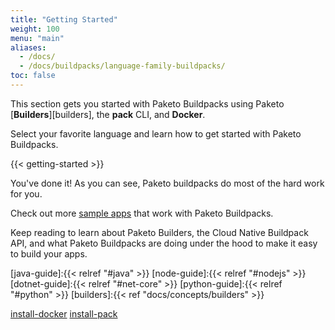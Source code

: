 ```yaml
---
title: "Getting Started"
weight: 100
menu: "main"
aliases:
  - /docs/
  - /docs/buildpacks/language-family-buildpacks/
toc: false
---
```


This section gets you started with Paketo Buildpacks using Paketo [**Builders**][builders], the **pack** CLI, and **Docker**.

Select your favorite language and learn how to get started with Paketo Buildpacks.

{{< getting-started >}}

You've done it! As you can see, Paketo buildpacks do most of the hard work for you.

Check out more [sample apps](https://github.com/paketo-buildpacks/samples) that work with Paketo Buildpacks.

Keep reading to learn about Paketo Builders, the Cloud Native Buildpack API, and what Paketo Buildpacks are doing under the hood to make it easy to build your apps.

<!-- References -->
[java-guide]:{{< relref "#java" >}}
[node-guide]:{{< relref "#nodejs" >}}
[dotnet-guide]:{{< relref "#net-core" >}}
[python-guide]:{{< relref "#python" >}}
[builders]:{{< ref "docs/concepts/builders" >}}

[install-docker](https://docs.docker.com/get-docker/) 
[install-pack](https://buildpacks.io/docs/install-pack/)
